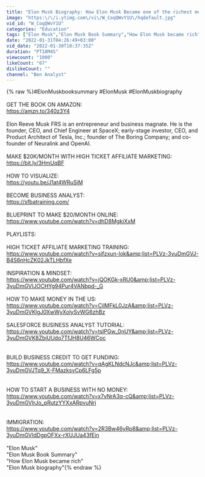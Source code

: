 ```yaml
---
title: "Elon Musk Biography: How Elon Musk Became one of the richest men on Earth  #ElonMusk"
image: "https:\/\/i.ytimg.com\/vi\/W_CoqQWvY1U\/hqdefault.jpg"
vid_id: "W_CoqQWvY1U"
categories: "Education"
tags: ["Elon Musk","Elon Musk Book Summary","How Elon Musk became rich"]
date: "2022-01-31T04:26:49+03:00"
vid_date: "2022-01-30T10:37:35Z"
duration: "PT18M4S"
viewcount: "1000"
likeCount: "67"
dislikeCount: ""
channel: "Ben Analyst"
---
```

{% raw %}#ElonMuskbooksummary #ElonMusk #ElonMuskbiography<br /><br />GET THE BOOK ON AMAZON:<br /><a rel="nofollow" target="blank" href="https://amzn.to/340z3Y4">https://amzn.to/340z3Y4</a><br /><br />Elon Reeve Musk FRS is an entrepreneur and business magnate. He is the founder, CEO, and Chief Engineer at SpaceX; early-stage investor, CEO, and Product Architect of Tesla, Inc.; founder of The Boring Company; and co-founder of Neuralink and OpenAI.<br /><br />MAKE $20K/MONTH WITH HIGH TICKET AFFILIATE MARKETING: <br /><a rel="nofollow" target="blank" href="https://bit.ly/3HmUqBF">https://bit.ly/3HmUqBF</a><br /><br />HOW TO VISUALIZE:<br /><a rel="nofollow" target="blank" href="https://youtu.be/J1at4WRuSiM">https://youtu.be/J1at4WRuSiM</a><br /><br />BECOME BUSINESS ANALYST: <br /><a rel="nofollow" target="blank" href="https://sfbatraining.com/">https://sfbatraining.com/</a><br /><br />BLUEPRINT TO MAKE $20/MONTH ONLINE: <br /><a rel="nofollow" target="blank" href="https://www.youtube.com/watch?v=dhD8MgkiXxM">https://www.youtube.com/watch?v=dhD8MgkiXxM</a><br /><br />PLAYLISTS:<br /><br />HIGH TICKET AFFILIATE MARKETING TRAINING: <br /><a rel="nofollow" target="blank" href="https://www.youtube.com/watch?v=sifzxun-lok&amp;list=PLVz-3yuDmGVJ-B4S6nHcZK02JkTLHbfXe">https://www.youtube.com/watch?v=sifzxun-lok&amp;list=PLVz-3yuDmGVJ-B4S6nHcZK02JkTLHbfXe</a><br /><br />INSPIRATION &amp; MINDSET:<br /><a rel="nofollow" target="blank" href="https://www.youtube.com/watch?v=jQOKGk-xRU0&amp;list=PLVz-3yuDmGVIJOCHYg94Pur4VANbpd-_G">https://www.youtube.com/watch?v=jQOKGk-xRU0&amp;list=PLVz-3yuDmGVIJOCHYg94Pur4VANbpd-_G</a><br /><br />HOW TO MAKE MONEY IN THE US:<br /><a rel="nofollow" target="blank" href="https://www.youtube.com/watch?v=CilMFkL0JzA&amp;list=PLVz-3yuDmGVKlgJ0XwWyXolySvWG6zhBz">https://www.youtube.com/watch?v=CilMFkL0JzA&amp;list=PLVz-3yuDmGVKlgJ0XwWyXolySvWG6zhBz</a><br /><br />SALESFORCE BUSINESS ANALYST TUTORIAL: <br /><a rel="nofollow" target="blank" href="https://www.youtube.com/watch?v=tslPGw_0nUY&amp;list=PLVz-3yuDmGVK8ZbiUUdo7TfJH8U46WCoc">https://www.youtube.com/watch?v=tslPGw_0nUY&amp;list=PLVz-3yuDmGVK8ZbiUUdo7TfJH8U46WCoc</a><br /><br /><br />BUILD BUSINESS CREDIT TO GET FUNDING:<br /><a rel="nofollow" target="blank" href="https://www.youtube.com/watch?v=qAgKLNdcNJc&amp;list=PLVz-3yuDmGVJTq9_X-FMazksvCp6LFg5p">https://www.youtube.com/watch?v=qAgKLNdcNJc&amp;list=PLVz-3yuDmGVJTq9_X-FMazksvCp6LFg5p</a><br /><br /><br />HOW TO START A BUSINESS WITH NO MONEY: <br /><a rel="nofollow" target="blank" href="https://www.youtube.com/watch?v=x7vNrA3q-cQ&amp;list=PLVz-3yuDmGVIrJo_pRutzYYXxARpvuNri">https://www.youtube.com/watch?v=x7vNrA3q-cQ&amp;list=PLVz-3yuDmGVIrJo_pRutzYYXxARpvuNri</a><br /><br /><br />IMMIGRATION:<br /><a rel="nofollow" target="blank" href="https://www.youtube.com/watch?v=2R3Bw46yRp8&amp;list=PLVz-3yuDmGVIdDgpOFXx-rXUJUa43fEin">https://www.youtube.com/watch?v=2R3Bw46yRp8&amp;list=PLVz-3yuDmGVIdDgpOFXx-rXUJUa43fEin</a><br /><br />&quot;Elon Musk&quot;<br />&quot;Elon Musk Book Summary&quot;<br />&quot;How Elon Musk became rich&quot;<br />&quot;Elon Musk biography&quot;{% endraw %}

